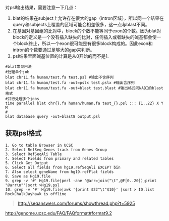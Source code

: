 对psl输出结果，需要注意一下几点：

1. blat的结果在subject上允许存在很大的gap（intron区域），所以同一个结果在query和subjects上覆盖的区域可能会相差很多，这一点与blast不同。
2. 在基因对基因组的比对中，block的个数不能等同于exon的个数。因为blat对block的定义是一个没有插入缺失的比对，任何插入或者缺失的碱基都会使一个block终止，所以一个exon很可能是有很多block构成的。因此exon和intron的个数要通过足够大的gap来判断。
3. psl结果里面碱基位置的计算是从0开始的而不是1.

```
#blat常见用法
#处理单个job
blat chr11.fa human/test.fa test.psl #输出不含序列
blat chr11.fa human/test.fa -out=pslx test.pslx #输出含序列
blat chr11.fa human/test.fa -out=blast test.blast #输出格式同NABI的blast格式
#并行处理多个jobs
time parallel blat chr{}.fa human/human.fa test_{}.psl ::: {1..22} X Y M
#
blat database query -out=blast8 output.psl
```

## 获取psl格式

```
1. Go to table Browser in UCSC
2. Select RefSeq Genes track from Genes Group
3. Select RefSeqAli Table
4. Select Fields from primary and related tables
5. Click Get Output
6. Select all fields from hg19.refSeqAli EXCEPT bin
7. Also select geneName from hg19.refFlat fields
8. Save as Hg19.file
9. grep -v '#' Hg19.file|perl -ane '@arr=join("\t",@F[0..20]);print "@arr\n"'|sort >Hg19.psl
10. grep -v '#' Hg19.file|awk '{print $22"\t"$10}' |sort > ID.list
RockChalkJayhawk is offline  	
```
> http://seqanswers.com/forums/showthread.php?t=5925

http://genome.ucsc.edu/FAQ/FAQformat#format9.2




